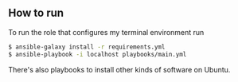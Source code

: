## How to run

To run the role that configures my terminal environment run

```bash
$ ansible-galaxy install -r requirements.yml
$ ansible-playbook -i localhost playbooks/main.yml
```

There's also playbooks to install other kinds of software on Ubuntu.

